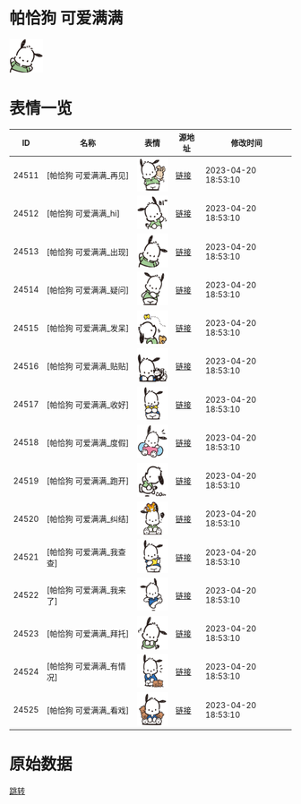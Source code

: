 # 帕恰狗 可爱满满

<img src="./cover.png" height="60" alt="cover" />

# 表情一览

|ID|名称|表情|源地址|修改时间|
|----|----|----|----|----|
|24511|[帕恰狗 可爱满满_再见]|<img src="./pic/024511_%5B帕恰狗 可爱满满_再见%5D.png" height="60" alt="再见"/>|[链接](https://i0.hdslb.com/bfs/garb/62ab5551456358a79399d57dbc1871f0cb689a9f.png)|2023-04-20 18:53:10|
|24512|[帕恰狗 可爱满满_hi]|<img src="./pic/024512_%5B帕恰狗 可爱满满_hi%5D.png" height="60" alt="hi"/>|[链接](https://i0.hdslb.com/bfs/garb/b11d49c8eab007a5bb945f7b4ac9855d957fba47.png)|2023-04-20 18:53:10|
|24513|[帕恰狗 可爱满满_出现]|<img src="./pic/024513_%5B帕恰狗 可爱满满_出现%5D.png" height="60" alt="出现"/>|[链接](https://i0.hdslb.com/bfs/garb/444402f4db057b1ead8bc7b2f10101af0dfc5e3e.png)|2023-04-20 18:53:10|
|24514|[帕恰狗 可爱满满_疑问]|<img src="./pic/024514_%5B帕恰狗 可爱满满_疑问%5D.png" height="60" alt="疑问"/>|[链接](https://i0.hdslb.com/bfs/garb/0551ef25a16b5ca34d3576df1a408d76b421501a.png)|2023-04-20 18:53:10|
|24515|[帕恰狗 可爱满满_发呆]|<img src="./pic/024515_%5B帕恰狗 可爱满满_发呆%5D.png" height="60" alt="发呆"/>|[链接](https://i0.hdslb.com/bfs/garb/07ee69b0b9b2b67c6ca0a42cd197863adbd32bbe.png)|2023-04-20 18:53:10|
|24516|[帕恰狗 可爱满满_贴贴]|<img src="./pic/024516_%5B帕恰狗 可爱满满_贴贴%5D.png" height="60" alt="贴贴"/>|[链接](https://i0.hdslb.com/bfs/garb/7f8f3faad9d514d5ac5dffc30c24ad09a22c94a1.png)|2023-04-20 18:53:10|
|24517|[帕恰狗 可爱满满_收好]|<img src="./pic/024517_%5B帕恰狗 可爱满满_收好%5D.png" height="60" alt="收好"/>|[链接](https://i0.hdslb.com/bfs/garb/c5e55f5d5f0946b44f309de3051c0d168a0a6ded.png)|2023-04-20 18:53:10|
|24518|[帕恰狗 可爱满满_度假]|<img src="./pic/024518_%5B帕恰狗 可爱满满_度假%5D.png" height="60" alt="度假"/>|[链接](https://i0.hdslb.com/bfs/garb/db1c433700fe7929c80c35ec561a540308492acf.png)|2023-04-20 18:53:10|
|24519|[帕恰狗 可爱满满_跑开]|<img src="./pic/024519_%5B帕恰狗 可爱满满_跑开%5D.png" height="60" alt="跑开"/>|[链接](https://i0.hdslb.com/bfs/garb/fd2ea2c5a15e40c39d4f81321daecffe6a8c1ca6.png)|2023-04-20 18:53:10|
|24520|[帕恰狗 可爱满满_纠结]|<img src="./pic/024520_%5B帕恰狗 可爱满满_纠结%5D.png" height="60" alt="纠结"/>|[链接](https://i0.hdslb.com/bfs/garb/063a6ebb71cfd611148b6332e83e1f48cf5b2194.png)|2023-04-20 18:53:10|
|24521|[帕恰狗 可爱满满_我查查]|<img src="./pic/024521_%5B帕恰狗 可爱满满_我查查%5D.png" height="60" alt="我查查"/>|[链接](https://i0.hdslb.com/bfs/garb/1ce93058de10f72587edae7e4078400549cd683f.png)|2023-04-20 18:53:10|
|24522|[帕恰狗 可爱满满_我来了]|<img src="./pic/024522_%5B帕恰狗 可爱满满_我来了%5D.png" height="60" alt="我来了"/>|[链接](https://i0.hdslb.com/bfs/garb/8d625bd22ac3309a54acc25aed3f9eb41d07f082.png)|2023-04-20 18:53:10|
|24523|[帕恰狗 可爱满满_拜托]|<img src="./pic/024523_%5B帕恰狗 可爱满满_拜托%5D.png" height="60" alt="拜托"/>|[链接](https://i0.hdslb.com/bfs/garb/5c131b6c9d11f01588a638c02175187705233f4b.png)|2023-04-20 18:53:10|
|24524|[帕恰狗 可爱满满_有情况]|<img src="./pic/024524_%5B帕恰狗 可爱满满_有情况%5D.png" height="60" alt="有情况"/>|[链接](https://i0.hdslb.com/bfs/garb/f10551c505062d713aed724b182a7fe2d08955ad.png)|2023-04-20 18:53:10|
|24525|[帕恰狗 可爱满满_看戏]|<img src="./pic/024525_%5B帕恰狗 可爱满满_看戏%5D.png" height="60" alt="看戏"/>|[链接](https://i0.hdslb.com/bfs/garb/939135ac0944fe551e2cab05bd8db9ef2828ccf5.png)|2023-04-20 18:53:10|

# 原始数据

[跳转](./raw.json)

